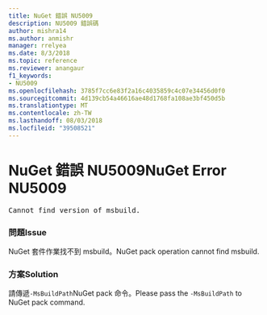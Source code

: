 ```yaml
---
title: NuGet 錯誤 NU5009
description: NU5009 錯誤碼
author: mishra14
ms.author: anmishr
manager: rrelyea
ms.date: 8/3/2018
ms.topic: reference
ms.reviewer: anangaur
f1_keywords:
- NU5009
ms.openlocfilehash: 3785f7cc6e83f2a16c4035859c4c07e34456d0f0
ms.sourcegitcommit: 4d139cb54a46616ae48d1768fa108ae3bf450d5b
ms.translationtype: MT
ms.contentlocale: zh-TW
ms.lasthandoff: 08/03/2018
ms.locfileid: "39508521"
---
```

# <a name="nuget-error-nu5009"></a><span data-ttu-id="18e6e-103">NuGet 錯誤 NU5009</span><span class="sxs-lookup"><span data-stu-id="18e6e-103">NuGet Error NU5009</span></span>
<pre>Cannot find version of msbuild.</pre>

### <a name="issue"></a><span data-ttu-id="18e6e-104">問題</span><span class="sxs-lookup"><span data-stu-id="18e6e-104">Issue</span></span>

<span data-ttu-id="18e6e-105">NuGet 套件作業找不到 msbuild。</span><span class="sxs-lookup"><span data-stu-id="18e6e-105">NuGet pack operation cannot find msbuild.</span></span>


### <a name="solution"></a><span data-ttu-id="18e6e-106">方案</span><span class="sxs-lookup"><span data-stu-id="18e6e-106">Solution</span></span>

<span data-ttu-id="18e6e-107">請傳遞`-MsBuildPath`NuGet pack 命令。</span><span class="sxs-lookup"><span data-stu-id="18e6e-107">Please pass the `-MsBuildPath` to NuGet pack command.</span></span>

